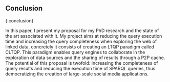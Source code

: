 ## Conclusion
{:conclusion}

In this paper, I present my proposal for my PhD research and the state of the art associated with it.
My project aims at reducing the query execution time and increasing the query completeness when exploring the web of linked data,
concretely it consists of creating an LTQP paradigm called CLTQP.
This paradigm enables query engines to collaborate in the exploration of data sources and the sharing of results through a P2P cache.
The potential of this proposal is twofold: increasing the completeness of query results and reducing the execution time of SPARQL queries,
thus democratizing the creation of large-scale social media applications.
